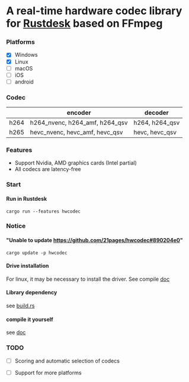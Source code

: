 # A real-time hardware codec library for [Rustdesk](https://github.com/rustdesk/rustdesk) based on FFmpeg

### Platforms

- [x] Windows
- [x] Linux
- [ ] macOS
- [ ] iOS
- [ ] android

### Codec

|      | encoder                        | decoder        |
| ---- | ------------------------------ | -------------- |
| h264 | h264_nvenc, h264_amf, h264_qsv | h264, h264_qsv |
| h265 | hevc_nvenc, hevc_amf, hevc_qsv | hevc, hevc_qsv |

### Features

* Support Nvidia, AMD graphics cards (Intel partial)
* All codecs are latency-free


### Start

#### Run in Rustdesk
`cargo run --features hwcodec`

### Notice

#### "Unable to update https://github.com/21pages/hwcodec#890204e0"

`cargo update -p hwcodec`

#### Drive installation

For linux, it may be necessary to install the driver. See compile [doc](https://github.com/21pages/hwcodec/tree/main/doc)

#### Library dependency

see [build.rs](https://github.com/21pages/hwcodec/blob/main/build.rs)

#### compile it yourself

see [doc](https://github.com/21pages/hwcodec/tree/main/doc)

### TODO
- [ ] Scoring and automatic selection of codecs
- [ ] Support for more platforms




